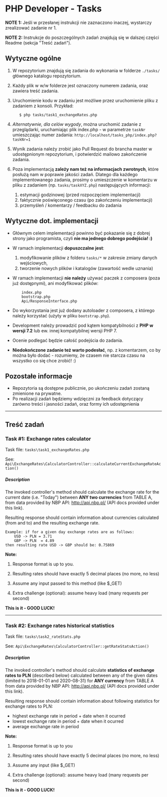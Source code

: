 PHP Developer - Tasks
==========

**NOTE 1:** Jeśli w przesłanej instrukcji nie zaznaczono inaczej, wystarczy zrealizować zadanie nr 1.

**NOTE 2:** Instrukcje do poszczególnych zadań znajdują się w dalszej części Readme (sekcja "Treść zadań").

Wytyczne ogólne
------------

  1. W repozytorium znajdują się zadania do wykonania w folderze `./tasks/` głównego katalogu repozytorium. 
  1. Każdy plik w w/w folderze jest oznaczony numerem zadania, oraz zawiera treść zadania.      
  1. Uruchomienie kodu w zadaniu jest możliwe przez uruchomienie pliku z zadaniem z konsoli. Przykład:
  
            $ php tasks/task1_exchangeRates.php
       
  1. *Alternatywnie, dla celów wygody*, można uruchomić zadanie z przeglądarki, uruchamiając plik index.php - w parametrze `taskNr` umieszczając numer zadania: `http://localhost/tasks_php/index.php?taskNr=1`
            
  1. Wynik zadania należy zrobić jako Pull Request do brancha master w udostępnionym repozytorium, i potwierdzić mailowo zakończenie zadania.
  1. Poza implementacją **zależy nam też na informacjach zwrotnych**, które posłużą nam w poprawie jakości zadań. Dlatego dla każdego implementowanego zadania, prosimy o umieszczenie w komentarzu w pliku z zadaniem (np. `tasks/taskXYZ.php`) następujących informacji:
  
        1. estymacji godzinowej (przed rozpoczęciem implementacji)
        1. faktycznie poświęconego czasu (po zakończeniu implementacji)      
        1. przemyśleń / komentarzy / feedbacku do zadania

Wytyczne dot. implementacji
------------
  * Głównym celem implementacji powinno być pokazanie się z dobrej strony jako programista, czyli **nie ma jednego dobrego podejścia! :)**
  * W ramach implementacji **dopuszczalne jest**:
        
    1. modyfikowanie plików z folderu `tasks/*` w zakresie zmiany danych wejściowych,
    1. tworzenie nowych plików i katalogów (zawartość wedle uznania)
  * W ramach implementacji **nie należy** używać paczek z composera (poza już dostępnymi), ani modyfikować plików:
  
            index.php
            bootstrap.php
            Api/ResponseInterface.php
            
  * Do wykorzystania jest już dodany autoloader z composera, z którego należy korzystać (użyty w pliku `bootstrap.php`).
  * Development należy prowadzić pod kątem kompatybilności z **PHP w wersji 7.2** lub ew. innej kompatybilnej wersji PHP 7.
  * Ocenie podlegać będzie całość podejścia do zadania.
  * **Niedokończone zadanie też warto podesłać**, np. z komentarzem, co by można było dodać - rozumiemy, że czasem nie starcza czasu na wszystko co się chce zrobić! :) 

Pozostałe informacje
------------

  * Repozytoria są dostępne publicznie, po ukończeniu zadań zostaną zmienione na prywatne.
  * Po realizacji zadań będziemy wdzięczni za feedback dotyczący zarówno treści i jasności zadań, oraz formy ich udostępnienia
    
-------


Treść zadań
------------


### Task #1: Exchange rates calculator
 

Task file: `tasks\task1_exchangeRates.php`

See: `Api\ExchangeRates\CalculatorController::calculateCurrentExchangeRateAction()`

##### Description

The invoked controller's method should calculate the exchange rate for the current date (i.e. "Today")
between **ANY two currencies** from TABLE A, from data provided by NBP API: http://api.nbp.pl/ (API docs provided under this link).

Resulting response should contain information about currencies calculated (from and to) and the resulting exchange rate.

```
Example: if for a given day exchange rates are as follows:
    USD -> PLN = 3.71
    GBP -> PLN  = 4.89
then resulting rate USD -> GBP should be: 0.75869
```

**Note:**

1. Response format is up to you.

1. Resulting rates should have exactly 5 decimal places (no more, no less)

1. Assume any input passed to this method (like $_GET)

1. Extra challenge (optional): assume heavy load (many requests per second)

**This is it - GOOD LUCK!**


------------
### Task #2: Exchange rates historical statistics 

Task file: `tasks\task2_rateStats.php`

See: `Api\ExchangeRates\CalculatorController::getRateStatsAction()`

##### Description

The invoked controller's method should calculate **statistics of exchange rates to PLN** (described below) calculated between any of the given dates (limited to 2018-01-01 and 2020-08-31)
for **ANY currency** from TABLE A from data provided by NBP API: http://api.nbp.pl/ (API docs provided under this link).

Resulting response should contain information about following statistics for exchange rates to PLN:
- highest exchange rate in period + date when it ocurred
- lowest exchange rate in period + date when it ocurred
- average exchange rate in period

**Note:**

1. Response format is up to you

1. Resulting rates should have exactly 5 decimal places (no more, no less)

1. Assume any input (like $_GET)

1. Extra challenge (optional): assume heavy load (many requests per second)

**This is it - GOOD LUCK!** 
